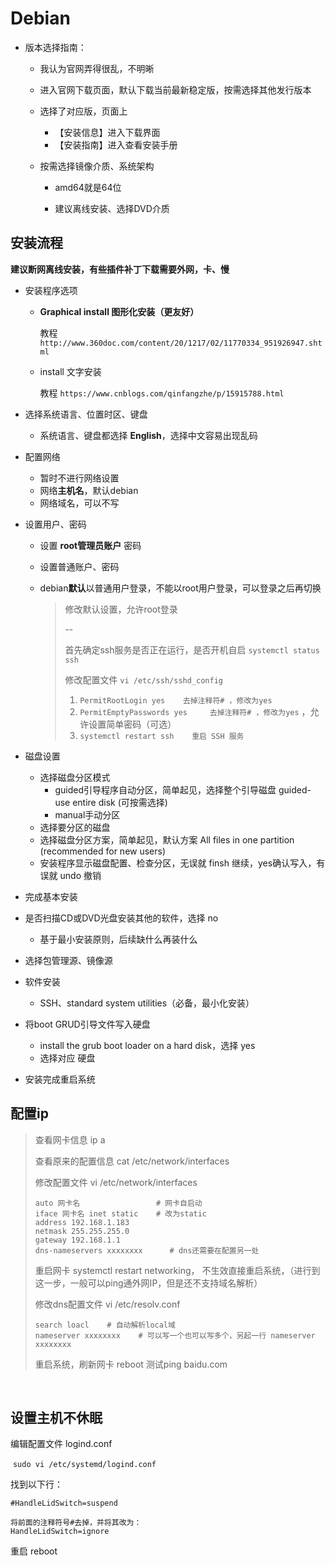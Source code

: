 # Debian

* 版本选择指南：

  * 我认为官网弄得很乱，不明晰

  * 进入官网下载页面，默认下载当前最新稳定版，按需选择其他发行版本

  * 选择了对应版，页面上

    * 【安装信息】进入下载界面
    * 【安装指南】进入查看安装手册

  * 按需选择镜像介质、系统架构

    * amd64就是64位

    * 建议离线安装、选择DVD介质

      

## 安装流程

**建议断网离线安装，有些插件补丁下载需要外网，卡、慢**



* 安装程序选项

  * **Graphical install 图形化安装（更友好）**

    教程 `http://www.360doc.com/content/20/1217/02/11770334_951926947.shtml`

  * install 文字安装

    教程 `https://www.cnblogs.com/qinfangzhe/p/15915788.html`

* 选择系统语言、位置时区、键盘

  * 系统语言、键盘都选择 **English**，选择中文容易出现乱码

* 配置网络

  * 暂时不进行网络设置
  * 网络**主机名**，默认debian
  * 网络域名，可以不写

* 设置用户、密码

  * 设置 **root管理员账户** 密码

  * 设置普通账户、密码

  * debian**默认**以普通用户登录，不能以root用户登录，可以登录之后再切换

    > 修改默认设置，允许root登录
    >
    > --
    >
    > 首先确定ssh服务是否正在运行，是否开机自启    `systemctl status ssh`
    >
    > 修改配置文件  `vi /etc/ssh/sshd_config `
    >
    > 1. `PermitRootLogin yes    去掉注释符# ，修改为yes`
    > 2. `PermitEmptyPasswords yes     去掉注释符# ，修改为yes`  ，允许设置简单密码（可选）
    > 3. `systemctl restart ssh    重启 SSH 服务`

    

* 磁盘设置

  * 选择磁盘分区模式
    * guided引导程序自动分区，简单起见，选择整个引导磁盘 guided-use entire disk (可按需选择)
    * manual手动分区
  * 选择要分区的磁盘
  * 选择磁盘分区方案，简单起见，默认方案 All files in one partition (recommended for new users)
  * 安装程序显示磁盘配置、检查分区，无误就 finsh 继续，yes确认写入，有误就 undo 撤销

* 完成基本安装

* 是否扫描CD或DVD光盘安装其他的软件，选择 no

  * 基于最小安装原则，后续缺什么再装什么

* 选择包管理源、镜像源

* 软件安装

  * SSH、standard system utilities（必备，最小化安装）

* 将boot GRUD引导文件写入硬盘

  * install the grub boot loader on a hard disk，选择 yes
  * 选择对应 硬盘

* 安装完成重启系统



## 配置ip

> 查看网卡信息     ip a
>
> 查看原来的配置信息   cat   /etc/network/interfaces
>
> 修改配置文件     vi  /etc/network/interfaces
>
> ```
> auto 网卡名                 # 网卡自启动 
> iface 网卡名 inet static    # 改为static
> address 192.168.1.183
> netmask 255.255.255.0
> gateway 192.168.1.1
> dns-nameservers xxxxxxxx      # dns还需要在配置另一处
> ```
>
> 重启网卡  systemctl restart networking，    不生效直接重启系统，（进行到这一步，一般可以ping通外网IP，但是还不支持域名解析）
>
> 修改dns配置文件   vi   /etc/resolv.conf 
>
> ```
> search loacl    # 自动解析local域
> nameserver xxxxxxxx    # 可以写一个也可以写多个，另起一行 nameserver xxxxxxxx
> ```
>
> 重启系统，刷新网卡    reboot      测试ping baidu.com
>
> 

​             



## 设置主机不休眠

编辑配置文件 logind.conf

​	`sudo vi /etc/systemd/logind.conf`

找到以下行：

```
#HandleLidSwitch=suspend

将前面的注释符号#去掉，并将其改为：
HandleLidSwitch=ignore
```

重启 reboot


